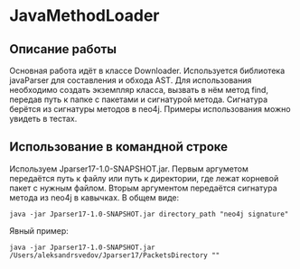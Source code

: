 # JavaMethodLoader
## Описание работы

Основная работа идёт в классе Downloader. Используется библиотека javaParser для составления и обхода AST. Для использования необходимо создать экземпляр класса, вызвать в нём метод find, передав путь к папке с пакетами и сигнатурой метода. Сигнатура берётся из сигнатуры методов в neo4j. Примеры использования можно увидеть в тестах.

## Использование в командной строке
Используем Jparser17-1.0-SNAPSHOT.jar. Первым аргуметом передаётся путь к файлу или путь к директории, где лежат корневой пакет с нужным файлом. Вторым аргументом передаётся сигнатура метода из neo4j в кавычках. В общем виде:

<pre><code>java -jar Jparser17-1.0-SNAPSHOT.jar directory_path "neo4j signature"</code></pre>

Явный пример:

<pre><code>java -jar Jparser17-1.0-SNAPSHOT.jar /Users/aleksandrsvedov/Jparser17/PacketsDirectory "<clojure.lang.LazySeq: clojure.lang.ISeq seq()>"
</code></pre>
